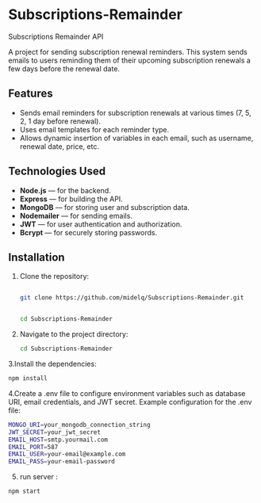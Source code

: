 # Subscriptions-Remainder
Subscriptions Remainder API

A project for sending subscription renewal reminders. This system sends emails to users reminding them of their upcoming subscription renewals a few days before the renewal date.

## Features

- Sends email reminders for subscription renewals at various times (7, 5, 2, 1 day before renewal).
- Uses email templates for each reminder type.
- Allows dynamic insertion of variables in each email, such as username, renewal date, price, etc.

## Technologies Used

- **Node.js** — for the backend.
- **Express** — for building the API.
- **MongoDB** — for storing user and subscription data.
- **Nodemailer** — for sending emails.
- **JWT** — for user authentication and authorization.
- **Bcrypt** — for securely storing passwords.

## Installation

1. Clone the repository:


   ```bash

   git clone https://github.com/midelq/Subscriptions-Remainder.git


   cd Subscriptions-Remainder

2. Navigate to the project directory:

   ```bash
   cd Subscriptions-Remainder
3.Install the dependencies:
   ```bash
npm install
```
4.Create a .env file to configure environment variables such as database URI, email credentials, and JWT secret. Example configuration for the .env file:

```bash
MONGO_URI=your_mongodb_connection_string
JWT_SECRET=your_jwt_secret
EMAIL_HOST=smtp.yourmail.com
EMAIL_PORT=587
EMAIL_USER=your-email@example.com
EMAIL_PASS=your-email-password
```
5. run server :
```bash   
npm start






